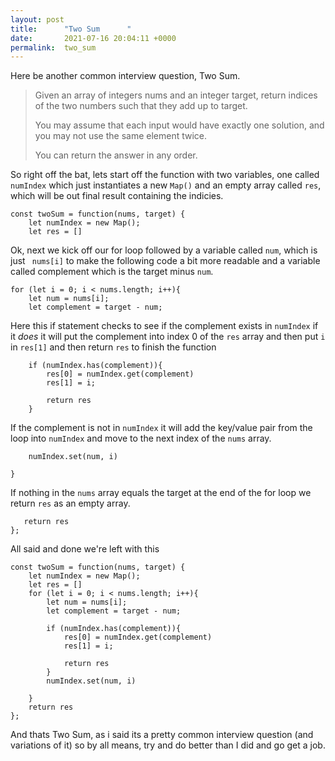 ```yaml
---
layout: post
title:      "Two Sum      "
date:       2021-07-16 20:04:11 +0000
permalink:  two_sum
---
```



Here be another common interview question, Two Sum.

> Given an array of integers nums and an integer target, return indices of the two numbers such that they add up to target.
> 
> You may assume that each input would have exactly one solution, and you may not use the same element twice.
> 
> You can return the answer in any order.
> 

So right off the bat, lets start off the  function with two variables, one called `numIndex` which just instantiates a new `Map()` and an empty array called `res`, which will be out final result containing the indicies.

```
const twoSum = function(nums, target) {
    let numIndex = new Map();
    let res = []
```

Ok, next we kick off our for loop followed by a variable called `num`, which is just ` nums[i]` to make the following code a bit more readable and a variable called complement which is the target minus `num`.



    for (let i = 0; i < nums.length; i++){
        let num = nums[i];
        let complement = target - num;
				
Here this if statement checks to see if the complement exists in `numIndex` if it *does* it will put the complement into index 0 of the `res` array and then put `i` in `res[1]` and then return `res` to finish the function
        
        if (numIndex.has(complement)){
            res[0] = numIndex.get(complement)
            res[1] = i;
            
            return res
        }
				
If the complement is not in `numIndex` it will add the key/value pair from the loop into `numIndex` and move to the next index of the `nums` array.

        numIndex.set(num, i)
        
    }
		
If nothing in the `nums` array equals the target at the end of the for loop we return `res` as an empty array.

```
   return res
};
```

All said and done we're left with this

```
const twoSum = function(nums, target) {
    let numIndex = new Map();
    let res = []
    for (let i = 0; i < nums.length; i++){
        let num = nums[i];
        let complement = target - num;
        
        if (numIndex.has(complement)){
            res[0] = numIndex.get(complement)
            res[1] = i;
            
            return res
        }
        numIndex.set(num, i)
        
    }
    return res
};
```

And thats Two Sum, as i said its a pretty common interview question (and variations of it) so by all means, try and do better than I did and go get a job.

